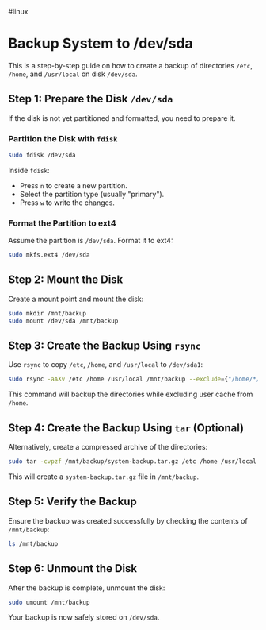 #linux
# Backup System to /dev/sda

This is a step-by-step guide on how to create a backup of directories `/etc`, `/home`, and `/usr/local` on disk `/dev/sda`.

## Step 1: Prepare the Disk `/dev/sda`

If the disk is not yet partitioned and formatted, you need to prepare it.

### Partition the Disk with `fdisk`
```bash
sudo fdisk /dev/sda
```
Inside `fdisk`:
- Press `n` to create a new partition.
- Select the partition type (usually "primary").
- Press `w` to write the changes.

### Format the Partition to ext4
Assume the partition is `/dev/sda`. Format it to ext4:
```bash
sudo mkfs.ext4 /dev/sda
```

## Step 2: Mount the Disk

Create a mount point and mount the disk:
```bash
sudo mkdir /mnt/backup
sudo mount /dev/sda /mnt/backup
```

## Step 3: Create the Backup Using `rsync`

Use `rsync` to copy `/etc`, `/home`, and `/usr/local` to `/dev/sda1`:
```bash
sudo rsync -aAXv /etc /home /usr/local /mnt/backup --exclude={"/home/*/.cache"}
```

This command will backup the directories while excluding user cache from `/home`.

## Step 4: Create the Backup Using `tar` (Optional)

Alternatively, create a compressed archive of the directories:
```bash
sudo tar -cvpzf /mnt/backup/system-backup.tar.gz /etc /home /usr/local --exclude=/home/*/.cache
```

This will create a `system-backup.tar.gz` file in `/mnt/backup`.

## Step 5: Verify the Backup

Ensure the backup was created successfully by checking the contents of `/mnt/backup`:
```bash
ls /mnt/backup
```

## Step 6: Unmount the Disk

After the backup is complete, unmount the disk:
```bash
sudo umount /mnt/backup
```

Your backup is now safely stored on `/dev/sda`.
